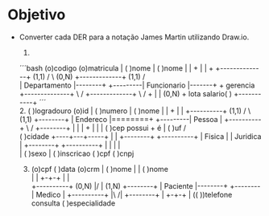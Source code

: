 # Objetivo

- Converter cada DER para a notação James Martin utilizando Draw.io.

  1.
  ´´´bash
   (o)codigo                              (o)matricula
      |    ( )nome                           |   ( )nome
      |     |                 +              |    |                +
    +--------------+ (1,1)   / \    (0,N) +-------------+ (1,1)  / \
    | Departamento |--------+   +---------| Funcionario |-------+   + gerencia
    +--------------+         \ /          +-------------+        \ /
                              +                |      | (0,N)     +
                            lota       salario( )     +-----------+
  ´´´  
  2. ( )logradouro                     (o)id
      | ( )numero                       | ( )nome
      |  |                +             |  |
    +----------+ (1,1)   / \    (1,1) +--------+
    | Endereco |========+   +---------| Pessoa |
    +----------+         \ /          +--------+
      |  |  |             +               |
      |  | ( )cep       possui            + é
      | ( )uf                            / \
     ( )cidade                     +----+---+-----+
                                   |              |
                              +--------+     +----------+
                              | Fisica |     | Juridica |
                              +--------+     +----------+
                                |  |           |  |  
                                | ( )sexo      | ( )inscricao
                               ( )cpf         ( )cnpj

  3. (o)cpf             ( )data      (o)crm
      |  ( )nome         |            |  ( )nome  
      |   |            +-+-+          |   |  
   +----------+ (0,N)  |/ \|  (1,N) +--------+
   | Paciente |--------+   +--------| Medico |
   +----------+        |\ /|        +--------+
      |                +-+-+          |
    (( ))telefone     consulta       ( )especialidade
